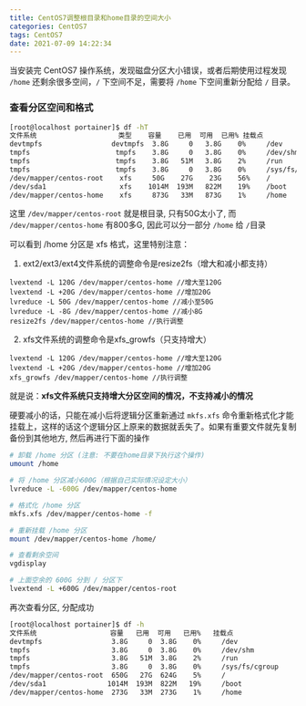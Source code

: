 ```yaml
---
title: CentOS7调整根目录和home目录的空间大小
categories: CentOS7
tags: CentOS7
date: 2021-07-09 14:22:34
---
```


当安装完 CentOS7 操作系统，发现磁盘分区大小错误，或者后期使用过程发现 `/home` 还剩余很多空间，`/` 下空间不足，需要将 `/home` 下空间重新分配给 `/` 目录。

### 查看分区空间和格式 

```bash
[root@localhost portainer]$ df -hT
文件系统                    类型    容量    已用  可用  已用% 挂载点
devtmpfs                 devtmpfs  3.8G     0   3.8G    0%     /dev
tmpfs                     tmpfs    3.8G     0   3.8G    0%     /dev/shm
tmpfs                     tmpfs    3.8G   51M   3.8G    2%     /run
tmpfs                     tmpfs    3.8G     0   3.8G    0%     /sys/fs/cgroup
/dev/mapper/centos-root    xfs     50G    27G    23G    56%    /
/dev/sda1                  xfs    1014M  193M   822M    19%    /boot
/dev/mapper/centos-home    xfs     873G   33M   873G    1%     /home
```

这里 `/dev/mapper/centos-root` 就是根目录, 只有50G太小了, 而 `/dev/mapper/centos-home` 有800多G, 因此可以分一部分 `/home` 给 `/`目录

可以看到 /home 分区是 xfs 格式，这里特别注意：

1. ext2/ext3/ext4文件系统的调整命令是resize2fs（增大和减小都支持）

```text
lvextend -L 120G /dev/mapper/centos-home //增大至120G
lvextend -L +20G /dev/mapper/centos-home //增加20G
lvreduce -L 50G /dev/mapper/centos-home //减小至50G
lvreduce -L -8G /dev/mapper/centos-home //减小8G
resize2fs /dev/mapper/centos-home //执行调整
```

2. xfs文件系统的调整命令是xfs_growfs（只支持增大）

```text
lvextend -L 120G /dev/mapper/centos-home //增大至120G
lvextend -L +20G /dev/mapper/centos-home //增加20G
xfs_growfs /dev/mapper/centos-home //执行调整
```

就是说：**xfs文件系统只支持增大分区空间的情况，不支持减小的情况**

硬要减小的话，只能在减小后将逻辑分区重新通过 `mkfs.xfs` 命令重新格式化才能挂载上，这样的话这个逻辑分区上原来的数据就丢失了。如果有重要文件就先复制备份到其他地方, 然后再进行下面的操作

```bash
# 卸载 /home 分区 (注意: 不要在home目录下执行这个操作)
umount /home

# 将 /home 分区减小600G（根据自己实际情况设定大小）
lvreduce -L -600G /dev/mapper/centos-home

# 格式化 /home 分区
mkfs.xfs /dev/mapper/centos-home -f

# 重新挂载 /home 分区
mount /dev/mapper/centos-home /home/

# 查看剩余空间
vgdisplay

# 上面空余的 600G 分到 / 分区下
lvextend -L +600G /dev/mapper/centos-root
```

再次查看分区, 分配成功

```bash
[root@localhost portainer]$ df -h
文件系统                  容量   已用  可用   已用%   挂载点
devtmpfs                 3.8G     0  3.8G    0%     /dev
tmpfs                    3.8G     0  3.8G    0%     /dev/shm
tmpfs                    3.8G   51M  3.8G    2%     /run
tmpfs                    3.8G     0  3.8G    0%     /sys/fs/cgroup
/dev/mapper/centos-root  650G   27G  624G    5%     /
/dev/sda1               1014M  193M  822M   19%     /boot
/dev/mapper/centos-home  273G   33M  273G    1%     /home
```
